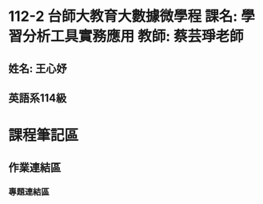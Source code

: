 112-2 台師大教育大數據微學程
課名: 學習分析工具實務應用
教師: 蔡芸琤老師
================
姓名: 王心妤
--------------
英語系114級
----------------

# 課程筆記區
## 作業連結區
### 專題連結區
